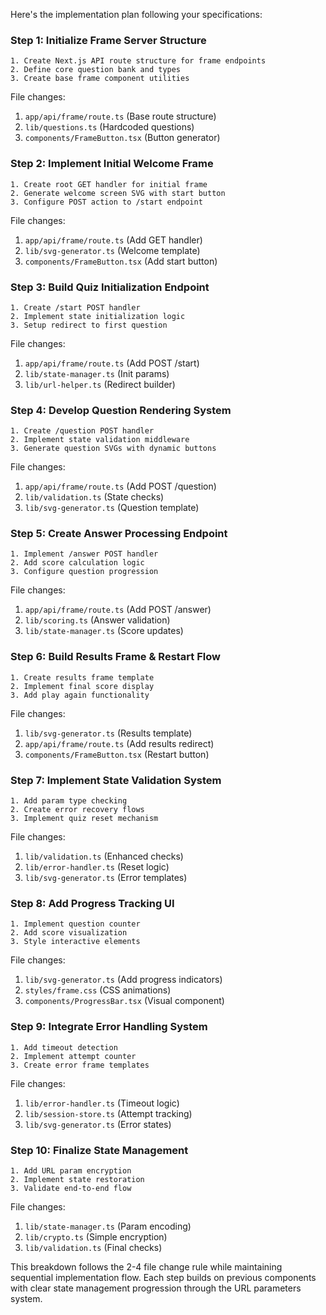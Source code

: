 Here's the implementation plan following your specifications:

### Step 1: Initialize Frame Server Structure
```text
1. Create Next.js API route structure for frame endpoints
2. Define core question bank and types
3. Create base frame component utilities
```
File changes:
1. `app/api/frame/route.ts` (Base route structure)
2. `lib/questions.ts` (Hardcoded questions)
3. `components/FrameButton.tsx` (Button generator)

### Step 2: Implement Initial Welcome Frame
```text
1. Create root GET handler for initial frame
2. Generate welcome screen SVG with start button
3. Configure POST action to /start endpoint
```
File changes:
1. `app/api/frame/route.ts` (Add GET handler)
2. `lib/svg-generator.ts` (Welcome template)
3. `components/FrameButton.tsx` (Add start button)

### Step 3: Build Quiz Initialization Endpoint
```text
1. Create /start POST handler
2. Implement state initialization logic
3. Setup redirect to first question
```
File changes:
1. `app/api/frame/route.ts` (Add POST /start)
2. `lib/state-manager.ts` (Init params)
3. `lib/url-helper.ts` (Redirect builder)

### Step 4: Develop Question Rendering System
```text
1. Create /question POST handler
2. Implement state validation middleware
3. Generate question SVGs with dynamic buttons
```
File changes:
1. `app/api/frame/route.ts` (Add POST /question)
2. `lib/validation.ts` (State checks)
3. `lib/svg-generator.ts` (Question template)

### Step 5: Create Answer Processing Endpoint
```text
1. Implement /answer POST handler
2. Add score calculation logic
3. Configure question progression
```
File changes:
1. `app/api/frame/route.ts` (Add POST /answer)
2. `lib/scoring.ts` (Answer validation)
3. `lib/state-manager.ts` (Score updates)

### Step 6: Build Results Frame & Restart Flow
```text
1. Create results frame template
2. Implement final score display
3. Add play again functionality
```
File changes:
1. `lib/svg-generator.ts` (Results template)
2. `app/api/frame/route.ts` (Add results redirect)
3. `components/FrameButton.tsx` (Restart button)

### Step 7: Implement State Validation System
```text
1. Add param type checking
2. Create error recovery flows
3. Implement quiz reset mechanism
```
File changes:
1. `lib/validation.ts` (Enhanced checks)
2. `lib/error-handler.ts` (Reset logic)
3. `lib/svg-generator.ts` (Error templates)

### Step 8: Add Progress Tracking UI
```text
1. Implement question counter
2. Add score visualization
3. Style interactive elements
```
File changes:
1. `lib/svg-generator.ts` (Add progress indicators)
2. `styles/frame.css` (CSS animations)
3. `components/ProgressBar.tsx` (Visual component)

### Step 9: Integrate Error Handling System
```text
1. Add timeout detection
2. Implement attempt counter
3. Create error frame templates
```
File changes:
1. `lib/error-handler.ts` (Timeout logic)
2. `lib/session-store.ts` (Attempt tracking)
3. `lib/svg-generator.ts` (Error states)

### Step 10: Finalize State Management
```text
1. Add URL param encryption
2. Implement state restoration
3. Validate end-to-end flow
```
File changes:
1. `lib/state-manager.ts` (Param encoding)
2. `lib/crypto.ts` (Simple encryption)
3. `lib/validation.ts` (Final checks)

This breakdown follows the 2-4 file change rule while maintaining sequential implementation flow. Each step builds on previous components with clear state management progression through the URL parameters system.